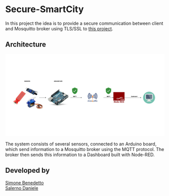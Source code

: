# Secure-SmartCity

In this project the idea is to provide a secure communication between client and Mosquitto broker using TLS/SSL to [this project](https://github.com/BenedettoSimone/SmartCity-Arduino).

## Architecture
<p align="center"><img src="./images/architecture.jpg"/></p>
The system consists of several sensors, connected to an Arduino board, which send information to a Mosquitto broker using the MQTT protocol. The broker then sends this information to a Dashboard built with Node-RED.

## Developed by
[Simone Benedetto](https://github.com/BenedettoSimone)<br>
[Salerno Daniele](https://github.com/DanieleSalerno) 